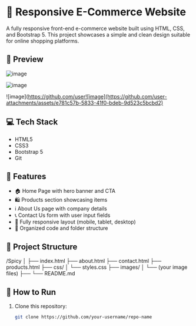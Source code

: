 # 🛒 Responsive E-Commerce Website

A fully responsive front-end e-commerce website built using HTML, CSS, and Bootstrap 5. This project showcases a simple and clean design suitable for online shopping platforms.

## 📸 Preview


![image](https://github.com/user-attachments/assets/25648a41-9ffe-4ec5-944d-2fa04ddd29e5)


![image](https://github.com/user-attachments/assets/65d652c7-ce94-4584-90f7-8bbcccb61532)



![image](https://github.com/user![image](https://github.com/user-attachments/assets/e781c57b-5833-41f0-bdeb-9d523c5bcbd2)






## 💻 Tech Stack

- HTML5  
- CSS3  
- Bootstrap 5  
- Git

## 📂 Features

- 🏠 Home Page with hero banner and CTA
- 🛍️ Products section showcasing items
- ℹ️ About Us page with company details
- 📞 Contact Us form with user input fields
- 📱 Fully responsive layout (mobile, tablet, desktop)
- 🧠 Organized code and folder structure

## 📁 Project Structure


/Spicy │ ├── index.html ├── about.html ├── contact.html ├── products.html ├── css/ │ └── styles.css ├── images/ │ └── (your image files) ├── └── README.md





## 🚀 How to Run

1. Clone this repository:
   ```bash
   git clone https://github.com/your-username/repo-name


